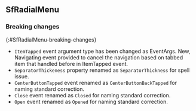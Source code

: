 ## SfRadialMenu

### Breaking changes
{:#SfRadialMenu-breaking-changes}

* `ItemTapped` event argument type has been changed as EventArgs. New, Navigating event provided to cancel the navigation based on tabbed item that handled before in ItemTapped event.
* `SeparatorThickeness` property renamed as `SeparatorThickness` for spell issue.
* `CenterButtonTapped` event renamed as `CenterButtonBackTapped` for naming standard correction. 
* `Close` event renamed as `Closed` for naming standard correction.
* `Open` event renamed as `Opened` for naming standard correction.

